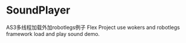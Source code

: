# SoundPlayer
AS3多线程加载外加robotlegs例子
Flex Project use wokers and robotlegs framework load and play sound demo.
